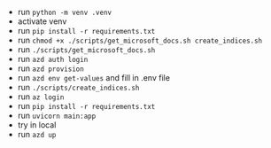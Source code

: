 * run `python -m venv .venv`
* activate venv
* run `pip install -r requirements.txt`
* run `chmod +x ./scripts/get_microsoft_docs.sh create_indices.sh`
* run `./scripts/get_microsoft_docs.sh`
* run `azd auth login`
* run `azd provision`
* run `azd env get-values` and fill in .env file
* run `./scripts/create_indices.sh`
* run `az login`
* run `pip install -r requirements.txt`
* run `uvicorn main:app`
* try in local
* run `azd up`
